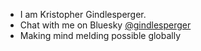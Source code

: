 - I am Kristopher Gindlesperger.
- Chat with me on Bluesky [@gindlesperger]
- Making mind melding possible globally

[@gindlesperger]: https://bsky.app/profile/gindlesperger.bsky.social
